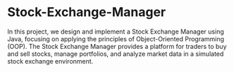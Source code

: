 # Stock-Exchange-Manager
In this project, we design and implement a Stock Exchange Manager using Java, focusing on applying the principles of Object-Oriented Programming (OOP). The Stock Exchange Manager provides a platform for traders to buy and sell stocks, manage portfolios, and analyze market data in a simulated stock exchange environment.


